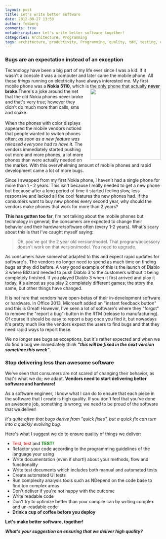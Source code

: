 ```yaml
---
layout: post
title: Let's write better software
date: 2012-09-27 13:50
author: fekberg
comments: true
metadescription: Let's write better software together!
categories: Architecture, Programming
tags: architecture, productivity, Programming, quality, tdd, testing, unit testing
---
```

<h3>Bugs are an expectation instead of an exception</h3>
Technology have been a big part of my life ever since I was a kid. If it wasn't a console it was a computer and later came the mobile phone. All these <em>things</em> running on electricity have always interested me. My first mobile phone was a <strong>Nokia 5110</strong>, which is the only phone that actually <strong>never broke</strong>.<img class="alignnone size-full wp-image-1295" style="float: right; padding-left: 20px;" title="Nokia 5110" src="http://cdn.filipekberg.se/fekberg-blog/wp-content/uploads/2012/09/nokia5110.gif" alt="" height="229" />There's a joke around the net that the old Nokia phones never broke and that's very true; however they didn't do much more than calls, sms and snake.<br/><br/>When the phones with color displays appeared the mobile vendors noticed that people wanted to switch phones often; <em>as soon as a new feature was released everyone had to have it.</em> The vendors immediately started pushing out more and more phones, a lot more phones than were actually needed on the market. With this overwhelming amount of mobile phones and rapid development came a lot of more bugs.<!--excerpt-->

Since I swapped from my first Nokia phone, I haven't had a single phone for more than 1 - 2 years. This isn't because I really needed to get a new phone but because after a long period of time it started feeling slow, less responsive and lacked all the cool features the new phones had. If the consumers want to buy new phones every second year, why should the vendors make phones that work for more than 2 years?

<strong>This has gotten too far</strong>, I'm not talking about the mobile phones but technology in general; the consumers are expected to change their behavior and their hardware/software often (every 1-2 years). What's scary about this is that I've caught myself saying:
<blockquote>Oh, you've got the 2 year old version/model. That program/accessory doesn't work on that version/model. You need to upgrade.</blockquote>
As consumers have somewhat adapted to this and expect rapid updates for software's. The vendors no longer need to spend as much time on finding bugs as they did before. A very good example of this is the launch of Diablo 3 where Blizzard needed to push Diablo 3 to the customers without it being completely finished. If you played Diablo 3 when it first arrived and play it today, it's almost as you play 2 completely different games; the story the same, but other things have changed.

It is not rare that vendors have open-betas of their in-development software or hardware. In Office 2013, Microsoft added an "instant feedback button" and this is Great! However, I've seen a lot of software's where they "forgot" to remove the "report a bug"-button in the RTM (release to manufacturing). Of course it should be easy to report a bug once you find it, but nowadays it's pretty much like the vendors expect the users to find bugs and that they need rapid ways to report these.

We no longer see bugs as exceptions, but it's rather expected and when we do find a bug we immediately think <strong><em>"this will be fixed in the next version sometime this week"</em></strong>.

<h3>Stop delivering less than awesome software</h3>
We've seen that consumers are not scared of changing their behavior, as that's what we do; we adapt. <strong>Vendors need to start delivering better software and hardware!</strong>

As a software engineer, I know what I can do to ensure that each piece in the software that I create is high quality. If you don't feel that you've done an awesome job, something is wrong; we need to be proud of the software that we deliver!

<em>It's quite often that bugs derive from "quick fixes", but a quick fix can turn into a quickly evolving bug.</em>

Here's what I suggest we do to ensure quality of things we deliver:
<ul>
	<li><span style="color: red;">Test</span>, <span style="color: red;">test</span> and <span style="color: green;font-weight: bold;">TEST!</span></li>
	<li>Refactor your code according to the programming guidelines of the language your using</li>
	<li>Write documentation (even if short!) about your methods, flow and functionality</li>
	<li>Write test documents which includes both manual and automated tests</li>
	<li>Create automated UI tests</li>
	<li>Run complexity analysis tools such as NDepend on the code base to find too complex areas</li>
	<li>Don't deliver if you're not happy with the outcome</li>
	<li>Write readable code</li>
	<li>Don't try to optimize better than your compile can by writing complex and un-readable code</li>
	<li><strong>Drink a cup of coffee before you deploy</strong></li>
</ul>

<strong>Let's make better software, together!</strong>

<strong><em>What's your suggestion on ensuring that we deliver high quality?</em></strong>
